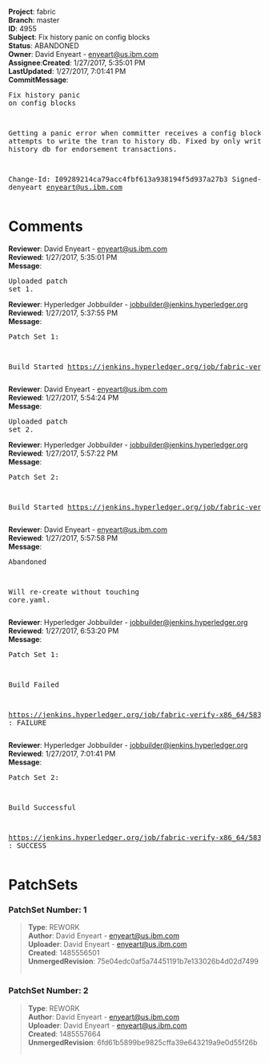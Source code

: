 <strong>Project</strong>: fabric</br><strong>Branch</strong>: master<br><strong>ID</strong>: 4955<br><strong>Subject</strong>: Fix history panic on config blocks<br><strong>Status</strong>: ABANDONED<br><strong>Owner</strong>: David Enyeart - enyeart@us.ibm.com<br><strong>Assignee</strong>:<strong>Created</strong>: 1/27/2017, 5:35:01 PM<br><strong>LastUpdated</strong>: 1/27/2017, 7:01:41 PM<br><strong>CommitMessage</strong>:<br><pre>Fix history panic on config blocks

Getting a panic error when committer receives a config
block and attempts to write the tran to history db.
Fixed by only writing to history db for endorsement
transactions.

Change-Id: I09289214ca79acc4fbf613a938194f5d937a27b3
Signed-off-by: denyeart <enyeart@us.ibm.com>
</pre><h1>Comments</h1><strong>Reviewer</strong>: David Enyeart - enyeart@us.ibm.com<br><strong>Reviewed</strong>: 1/27/2017, 5:35:01 PM<br><strong>Message</strong>: <pre>Uploaded patch set 1.</pre><strong>Reviewer</strong>: Hyperledger Jobbuilder - jobbuilder@jenkins.hyperledger.org<br><strong>Reviewed</strong>: 1/27/2017, 5:37:55 PM<br><strong>Message</strong>: <pre>Patch Set 1:

Build Started https://jenkins.hyperledger.org/job/fabric-verify-x86_64/5833/</pre><strong>Reviewer</strong>: David Enyeart - enyeart@us.ibm.com<br><strong>Reviewed</strong>: 1/27/2017, 5:54:24 PM<br><strong>Message</strong>: <pre>Uploaded patch set 2.</pre><strong>Reviewer</strong>: Hyperledger Jobbuilder - jobbuilder@jenkins.hyperledger.org<br><strong>Reviewed</strong>: 1/27/2017, 5:57:22 PM<br><strong>Message</strong>: <pre>Patch Set 2:

Build Started https://jenkins.hyperledger.org/job/fabric-verify-x86_64/5834/</pre><strong>Reviewer</strong>: David Enyeart - enyeart@us.ibm.com<br><strong>Reviewed</strong>: 1/27/2017, 5:57:58 PM<br><strong>Message</strong>: <pre>Abandoned

Will re-create without touching core.yaml.</pre><strong>Reviewer</strong>: Hyperledger Jobbuilder - jobbuilder@jenkins.hyperledger.org<br><strong>Reviewed</strong>: 1/27/2017, 6:53:20 PM<br><strong>Message</strong>: <pre>Patch Set 1:

Build Failed 

https://jenkins.hyperledger.org/job/fabric-verify-x86_64/5833/ : FAILURE</pre><strong>Reviewer</strong>: Hyperledger Jobbuilder - jobbuilder@jenkins.hyperledger.org<br><strong>Reviewed</strong>: 1/27/2017, 7:01:41 PM<br><strong>Message</strong>: <pre>Patch Set 2:

Build Successful 

https://jenkins.hyperledger.org/job/fabric-verify-x86_64/5834/ : SUCCESS</pre><h1>PatchSets</h1><h3>PatchSet Number: 1</h3><blockquote><strong>Type</strong>: REWORK<br><strong>Author</strong>: David Enyeart - enyeart@us.ibm.com<br><strong>Uploader</strong>: David Enyeart - enyeart@us.ibm.com<br><strong>Created</strong>: 1485556501<br><strong>UnmergedRevision</strong>: 75e04edc0af5a74451191b7e133026b4d02d7499<br><br></blockquote><h3>PatchSet Number: 2</h3><blockquote><strong>Type</strong>: REWORK<br><strong>Author</strong>: David Enyeart - enyeart@us.ibm.com<br><strong>Uploader</strong>: David Enyeart - enyeart@us.ibm.com<br><strong>Created</strong>: 1485557664<br><strong>UnmergedRevision</strong>: 6fd61b5899be9825cffa39e643219a9e0d55f26b<br><br></blockquote>